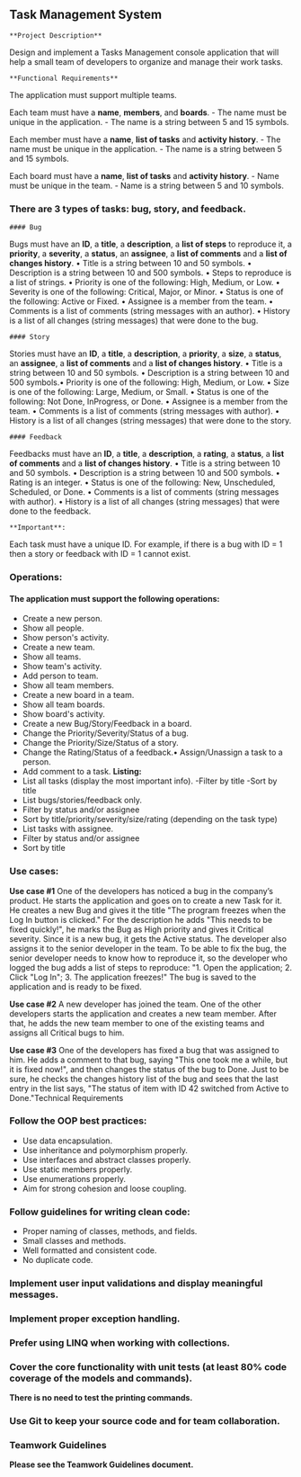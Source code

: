 ## Task Management System

	**Project Description**
Design and implement a Tasks Management console application that will help a
small team of developers to organize and manage their work tasks.

	**Functional Requirements**
The application must support multiple teams.

Each team must have a **name**, **members**, and **boards**.
	- The name must be unique in the application.
	- The name is a string between 5 and 15 symbols.

Each member must have a **name**, **list of tasks** and **activity history**.
	- The name must be unique in the application.
	- The name is a string between 5 and 15 symbols.

Each board must have a **name**, **list of tasks** and **activity history**.
	- Name must be unique in the team.
	- Name is a string between 5 and 10 symbols.

### There are 3 types of tasks: **bug**, **story**, and **feedback**.
	
	#### Bug
Bugs must have an **ID**, a **title**, a **description**, a **list of steps** to reproduce it, a **priority**, a
**severity**, a **status**, an **assignee**, a **list of comments** and a **list of changes history**.
	• Title is a string between 10 and 50 symbols.
	• Description is a string between 10 and 500 symbols.
	• Steps to reproduce is a list of strings.
	• Priority is one of the following: High, Medium, or Low.
	• Severity is one of the following: Critical, Major, or Minor.
	• Status is one of the following: Active or Fixed.
	• Assignee is a member from the team.
	• Comments is a list of comments (string messages with an author).
	• History is a list of all changes (string messages) that were done to the bug.
	
	#### Story
Stories must have an **ID**, a **title**, a **description**, a **priority**, a **size**, a **status**, an **assignee**, a **list of comments** and a **list of changes history**.
	• Title is a string between 10 and 50 symbols.
	• Description is a string between 10 and 500 symbols.• Priority is one of the following: High, Medium, or Low.
	• Size is one of the following: Large, Medium, or Small.
	• Status is one of the following: Not Done, InProgress, or Done.
	• Assignee is a member from the team.
	• Comments is a list of comments (string messages with author).
	• History is a list of all changes (string messages) that were done to the story.

	#### Feedback
Feedbacks must have an **ID**, a **title**, a **description**, a **rating**, a **status**, a **list of
comments** and a **list of changes history**.
	• Title is a string between 10 and 50 symbols.
	• Description is a string between 10 and 500 symbols.
	• Rating is an integer.
	• Status is one of the following: New, Unscheduled, Scheduled, or Done.
	• Comments is a list of comments (string messages with author).
	• History is a list of all changes (string messages) that were done to the
	feedback.

	**Important**:
Each task must have a unique ID. For example, if there is a bug with ID = 1 then a
story or feedback with ID = 1 cannot exist.

### Operations:

#### The application must support the following operations:
- Create a new person.
- Show all people.
- Show person's activity.
- Create a new team.
- Show all teams.
- Show team's activity.
- Add person to team.
- Show all team members.
- Create a new board in a team.
- Show all team boards.
- Show board's activity.
- Create a new Bug/Story/Feedback in a board.
- Change the Priority/Severity/Status of a bug.
- Change the Priority/Size/Status of a story.
- Change the Rating/Status of a feedback.• Assign/Unassign a task to a person.
- Add comment to a task.
**Listing:**
- List all tasks (display the most important info).
 -Filter by title
 -Sort by title
- List bugs/stories/feedback only.
 - Filter by status and/or assignee
 - Sort by title/priority/severity/size/rating (depending on the task type)
- List tasks with assignee.
 - Filter by status and/or assignee
 - Sort by title
 
### Use cases:

**Use case #1**
One of the developers has noticed a bug in the company’s product. He starts the
application and goes on to create a new Task for it. He creates a new Bug and gives
it the title "The program freezes when the Log In button is clicked." For the
description he adds "This needs to be fixed quickly!", he marks the Bug as High
priority and gives it Critical severity. Since it is a new bug, it gets the Active status.
The developer also assigns it to the senior developer in the team. To be able to fix the
bug, the senior developer needs to know how to reproduce it, so the developer who
logged the bug adds a list of steps to reproduce: "1. Open the application; 2. Click
"Log In"; 3. The application freezes!" The bug is saved to the application and is ready
to be fixed.

**Use case #2**
A new developer has joined the team. One of the other developers starts the
application and creates a new team member. After that, he adds the new team
member to one of the existing teams and assigns all Critical bugs to him.

**Use case #3**
One of the developers has fixed a bug that was assigned to him. He adds a comment
to that bug, saying "This one took me a while, but it is fixed now!", and then changes
the status of the bug to Done. Just to be sure, he checks the changes history list of
the bug and sees that the last entry in the list says, "The status of item with ID 42
switched from Active to Done."Technical Requirements

### Follow the OOP best practices:

- Use data encapsulation.
- Use inheritance and polymorphism properly.
- Use interfaces and abstract classes properly.
- Use static members properly.
- Use enumerations properly.
- Aim for strong cohesion and loose coupling.

### Follow guidelines for writing clean code:
- Proper naming of classes, methods, and fields.
- Small classes and methods.
- Well formatted and consistent code.
- No duplicate code.

### Implement user input validations and display meaningful messages.

### Implement proper exception handling.

### Prefer using LINQ when working with collections.

### Cover the core functionality with unit tests (at least 80% code coverage of the models and commands).

**There is no need to test the printing commands.**

### Use Git to keep your source code and for team collaboration.

### Teamwork Guidelines
**Please see the Teamwork Guidelines document.**